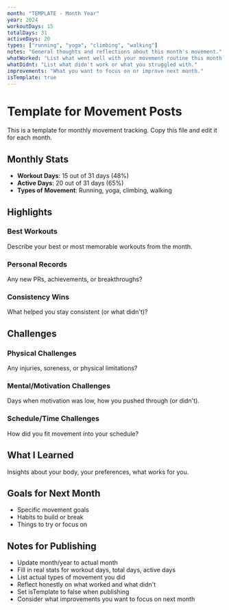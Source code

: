 ```yaml
---
month: "TEMPLATE - Month Year"
year: 2024
workoutDays: 15
totalDays: 31
activeDays: 20
types: ["running", "yoga", "climbing", "walking"]
notes: "General thoughts and reflections about this month's movement."
whatWorked: "List what went well with your movement routine this month."
whatDidnt: "List what didn't work or what you struggled with."
improvements: "What you want to focus on or improve next month."
isTemplate: true
---
```


# Template for Movement Posts

This is a template for monthly movement tracking. Copy this file and edit it for each month.

## Monthly Stats

- **Workout Days**: 15 out of 31 days (48%)
- **Active Days**: 20 out of 31 days (65%)
- **Types of Movement**: Running, yoga, climbing, walking

## Highlights

### Best Workouts
Describe your best or most memorable workouts from the month.

### Personal Records
Any new PRs, achievements, or breakthroughs?

### Consistency Wins
What helped you stay consistent (or what didn't)?

## Challenges

### Physical Challenges
Any injuries, soreness, or physical limitations?

### Mental/Motivation Challenges
Days when motivation was low, how you pushed through (or didn't).

### Schedule/Time Challenges
How did you fit movement into your schedule?

## What I Learned

Insights about your body, your preferences, what works for you.

## Goals for Next Month

- Specific movement goals
- Habits to build or break
- Things to try or focus on

## Notes for Publishing

- Update month/year to actual month
- Fill in real stats for workout days, total days, active days
- List actual types of movement you did
- Reflect honestly on what worked and what didn't
- Set isTemplate to false when publishing
- Consider what improvements you want to focus on next month